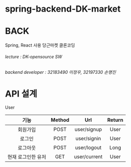 # spring-backend-DK-market
# BACK
Spring, React 사용 당근마켓 클론코딩

###### lecture : DK-opensource SW
###### backend developer : 32183490 이정우, 32197330 손명진

# API 설계

User

기능 | Method | Url | Return
:--: | :--: | :--: | :--:
회원가입 | POST | user/signup | User
로그인 | POST | user/signin | User
로그아웃 | POST | user/logout | Long
현재 로그인한 유저 | GET | user/current | User
